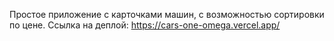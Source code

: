 Простое приложение с карточками машин, с возможностью сортировки по цене.
Ссылка на деплой: https://cars-one-omega.vercel.app/
